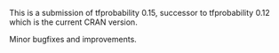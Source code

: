 This is a submission of tfprobability 0.15, successor to tfprobability 0.12 which is the current CRAN version.

Minor bugfixes and improvements.
